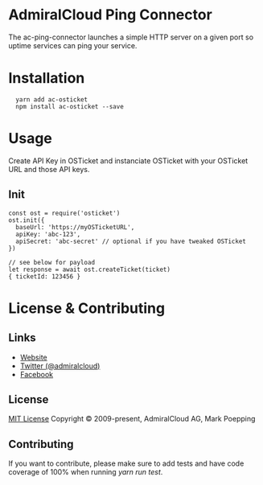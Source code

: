 # AdmiralCloud Ping Connector
The ac-ping-connector launches a simple HTTP server on a given port so uptime services can ping your service.


# Installation
```
  yarn add ac-osticket
  npm install ac-osticket --save
```

# Usage
Create API Key in OSTicket and instanciate OSTicket with your OSTicket URL and those API keys.

## Init
```
const ost = require('osticket')
ost.init({
  baseUrl: 'https://myOSTicketURL',
  apiKey: 'abc-123', 
  apiSecret: 'abc-secret' // optional if you have tweaked OSTicket
})

// see below for payload
let response = await ost.createTicket(ticket)
{ ticketId: 123456 }
```

# License & Contributing

## Links
- [Website](https://www.admiralcloud.com/)
- [Twitter (@admiralcloud)](https://twitter.com/admiralcloud)
- [Facebook](https://www.facebook.com/MediaAssetManagement/)

## License
[MIT License](https://opensource.org/licenses/MIT) Copyright © 2009-present, AdmiralCloud AG, Mark Poepping

## Contributing
If you want to contribute, please make sure to add tests and have code coverage of 100% when running *yarn run test*.
